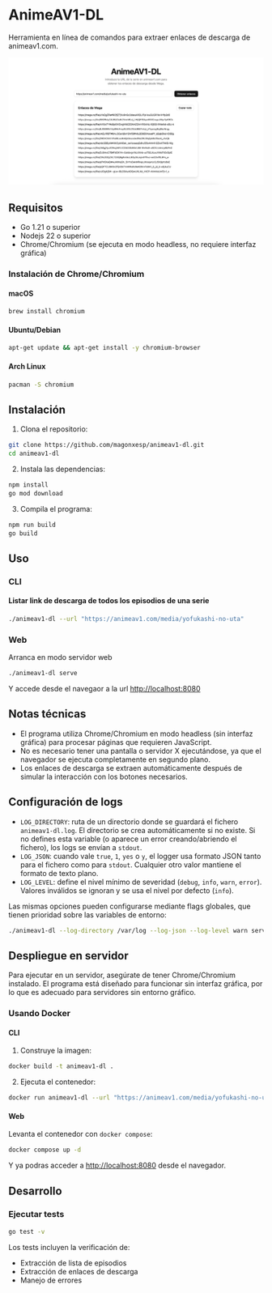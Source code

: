 # AnimeAV1-DL

Herramienta en línea de comandos para extraer enlaces de descarga de animeav1.com.

![](./docs/img/preview.png)

## Requisitos

- Go 1.21 o superior
- Nodejs 22 o superior
- Chrome/Chromium (se ejecuta en modo headless, no requiere interfaz gráfica)

### Instalación de Chrome/Chromium

#### macOS
```bash
brew install chromium
```

#### Ubuntu/Debian
```bash
apt-get update && apt-get install -y chromium-browser
```

#### Arch Linux
```bash
pacman -S chromium
```

## Instalación

1. Clona el repositorio:
```bash
git clone https://github.com/magonxesp/animeav1-dl.git
cd animeav1-dl
```

2. Instala las dependencias:
```bash
npm install
go mod download
```

3. Compila el programa:
```bash
npm run build
go build
```

## Uso

### CLI

#### Listar link de descarga de todos los episodios de una serie

```bash
./animeav1-dl --url "https://animeav1.com/media/yofukashi-no-uta"
```

### Web

Arranca en modo servidor web

```bash
./animeav1-dl serve
```

Y accede desde el navegaor a la url [http://localhost:8080](http://localhost:8080)

## Notas técnicas

- El programa utiliza Chrome/Chromium en modo headless (sin interfaz gráfica) para procesar páginas que requieren JavaScript.
- No es necesario tener una pantalla o servidor X ejecutándose, ya que el navegador se ejecuta completamente en segundo plano.
- Los enlaces de descarga se extraen automáticamente después de simular la interacción con los botones necesarios.

## Configuración de logs

- `LOG_DIRECTORY`: ruta de un directorio donde se guardará el fichero `animeav1-dl.log`. El directorio se crea automáticamente si no existe. Si no defines esta variable (o aparece un error creando/abriendo el fichero), los logs se envían a `stdout`.
- `LOG_JSON`: cuando vale `true`, `1`, `yes` o `y`, el logger usa formato JSON tanto para el fichero como para `stdout`. Cualquier otro valor mantiene el formato de texto plano.
- `LOG_LEVEL`: define el nivel mínimo de severidad (`debug`, `info`, `warn`, `error`). Valores inválidos se ignoran y se usa el nivel por defecto (`info`).

Las mismas opciones pueden configurarse mediante flags globales, que tienen prioridad sobre las variables de entorno:

```bash
./animeav1-dl --log-directory /var/log --log-json --log-level warn serve
```

## Despliegue en servidor

Para ejecutar en un servidor, asegúrate de tener Chrome/Chromium instalado. El programa está diseñado para funcionar sin interfaz gráfica, por lo que es adecuado para servidores sin entorno gráfico.

### Usando Docker

#### CLI

1. Construye la imagen:
```bash
docker build -t animeav1-dl .
```

2. Ejecuta el contenedor:
```bash
docker run animeav1-dl --url "https://animeav1.com/media/yofukashi-no-uta"
```

#### Web

Levanta el contenedor con `docker compose`:

```bash
docker compose up -d
```

Y ya podras acceder a [http://localhost:8080](http://localhost:8080) desde el navegador.

## Desarrollo

### Ejecutar tests
```bash
go test -v
```

Los tests incluyen la verificación de:
- Extracción de lista de episodios
- Extracción de enlaces de descarga
- Manejo de errores
